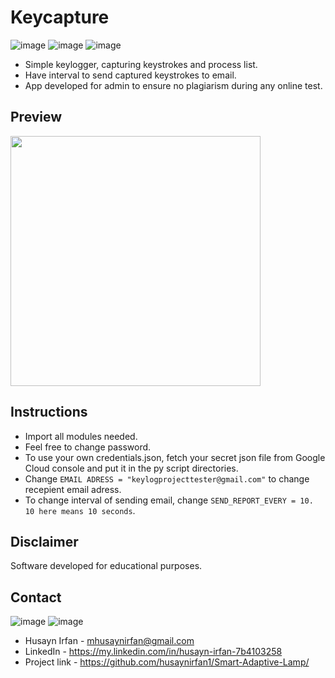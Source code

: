 # Keycapture

![image](https://img.shields.io/badge/Python-FFD43B?style=for-the-badge&logo=python&logoColor=blue)
![image](https://img.shields.io/badge/Telegram-2CA5E0?style=for-the-badge&logo=telegram&logoColor=white)
![image](https://img.shields.io/badge/Gmail-D14836?style=for-the-badge&logo=gmail&logoColor=white)

- Simple keylogger, capturing keystrokes and process list.
- Have interval to send captured keystrokes to email.
- App developed for admin to ensure no plagiarism during any online test.

## Preview

<img src="https://user-images.githubusercontent.com/112241008/211877686-626d816f-cbb2-47bd-b2f5-758a77017efe.png" width="400">

## Instructions

- Import all modules needed.
- Feel free to change password.
- To use your own credentials.json, fetch your secret json file from Google Cloud console and put it in the py script directories.
- Change ```EMAIL ADRESS = "keylogprojecttester@gmail.com"``` to change recepient email adress.
- To change interval of sending email, change ```SEND_REPORT_EVERY = 10. 10 here means 10 seconds```.

## Disclaimer

Software developed for educational purposes. 

## Contact
![image](	https://img.shields.io/badge/Gmail-D14836?style=for-the-badge&logo=gmail&logoColor=white)
![image](	https://img.shields.io/badge/LinkedIn-0077B5?style=for-the-badge&logo=linkedin&logoColor=white)

- Husayn Irfan - mhusaynirfan@gmail.com
- LinkedIn     - https://my.linkedin.com/in/husayn-irfan-7b4103258
- Project link - https://github.com/husaynirfan1/Smart-Adaptive-Lamp/



